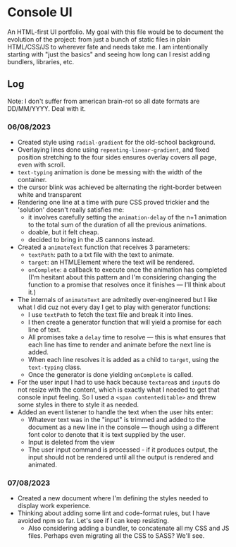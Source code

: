 # Console UI

An HTML-first UI portfolio.
My goal with this file would be to document the evolution of the project: from just a bunch of static files in plain HTML/CSS/JS to wherever fate and needs take me. 
I am intentionally starting with "just the basics" and seeing how long can I resist adding bundlers, libraries, etc.

## Log

Note: I don't suffer from american brain-rot so all date formats are DD/MM/YYYY. Deal with it.

### 06/08/2023

* Created style using `radial-gradient` for the old-school background.
* Overlaying lines done using `repeating-linear-gradient`, and fixed position stretching to the four sides ensures overlay covers all page, even with scroll.
* `text-typing` animation is done be messing with the width of the container.
* the cursor blink was achieved be alternating the right-border between white and transparent
* Rendering one line at a time with pure CSS proved trickier and the 'solution' doesn't really satisfies me:
  - it involves carefully setting the `animation-delay` of the n+1 animation to the total sum of the duration of all the previous animations.
  - doable, but it felt cheap.
  - decided to bring in the JS cannons instead.
* Created a `animateText` function that receives 3 parameters:
  - `textPath`: path to a txt file with the text to animate.
  - `target`: an HTMLElement where the text will be rendered.
  - `onComplete`: a callback to execute once the animation has completed (I'm hesitant about this pattern and I'm considering changing the function to a promise that resolves once it finishes — I'll think about it.)
* The internals of `animateText` are admitedly over-engineered but I like what I did cuz not every day I get to play with generator functions:
  - I use `textPath` to fetch the text file and break it into lines.
  - I then create a generator function that will yield a promise for each line of text. 
  - All promises take a `delay` time to resolve — this is what ensures that each line has time to render and animate before the next line is added.
  - When each line resolves it is added as a child to `target`, using the `text-typing` class.
  - Once the generator is done yielding `onComplete` is called.
* For the user input I had to use hack because `textarea`s and `input`s do not resize with the content, which is exactly what I needed to get that console input feeling. So I used a `<span contenteditable>` and threw some styles in there to style it as needed.
* Added an event listener to handle the text when the user hits enter:
  - Whatever text was in the "input" is trimmed and added to the document as a new line in the console — though using a different font color to denote that it is text supplied by the user.
  - Input is deleted from the view
  - The user input command is processed - if it produces output, the input should not be rendered until all the output is rendered and animated.


### 07/08/2023

* Created a new document where I'm defining the styles needed to display work experience.
* Thinking about adding some lint and code-format rules, but I have avoided npm so far. Let's see if I can keep resisting.
  - Also considering adding a bundler, to concatenate all my CSS and JS files. Perhaps even migrating all the CSS to SASS? We'll see.
